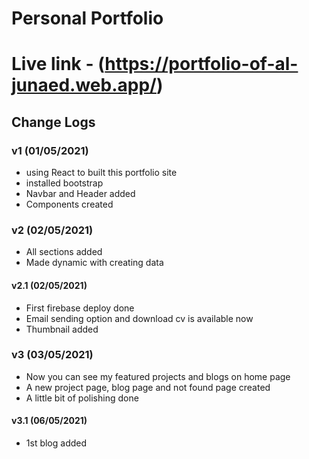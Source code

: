 # Personal Portfolio
# Live link - (https://portfolio-of-al-junaed.web.app/)

## Change Logs
### v1 (01/05/2021)
* using React to built this portfolio site
* installed bootstrap
* Navbar and Header added
* Components created

### v2 (02/05/2021)
* All sections added
* Made dynamic with creating data

#### v2.1 (02/05/2021)
* First firebase deploy done
* Email sending option and download cv is available now
* Thumbnail added

### v3 (03/05/2021)
* Now you can see my featured projects and blogs on home page
* A new project page, blog page and not found page created
* A little bit of polishing done

#### v3.1 (06/05/2021)
* 1st blog added